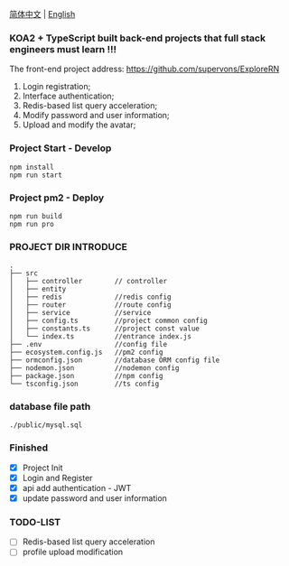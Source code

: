 [简体中文](./README.md) | [English](./README.en.md)

### KOA2 + TypeScript built back-end projects that full stack engineers must learn !!!

The front-end project address: https://github.com/supervons/ExploreRN

1. Login registration;
2. Interface authentication;
3. Redis-based list query acceleration;
4. Modify password and user information;
5. Upload and modify the avatar;

### Project Start - Develop

```
npm install
npm run start
```

### Project pm2 - Deploy

```
npm run build
npm run pro
```

### PROJECT DIR INTRODUCE

```
.
├── src
│   ├── controller        // controller
│   ├── entity
│   ├── redis             //redis config
│   ├── router            //route config
│   ├── service           //service
│   ├── config.ts         //project common config
│   ├── constants.ts      //project const value
│   └── index.ts          //entrance index.js
├── .env                  //config file
├── ecosystem.config.js   //pm2 config
├── ormconfig.json        //database ORM config file
├── nodemon.json          //nodemon config
├── package.json          //npm config
└── tsconfig.json         //ts config
```

### database file path

```
./public/mysql.sql
```

### Finished

- [x] Project Init
- [x] Login and Register
- [x] api add authentication - JWT
- [x] update password and user information

### TODO-LIST

- [ ] Redis-based list query acceleration
- [ ] profile upload modification
